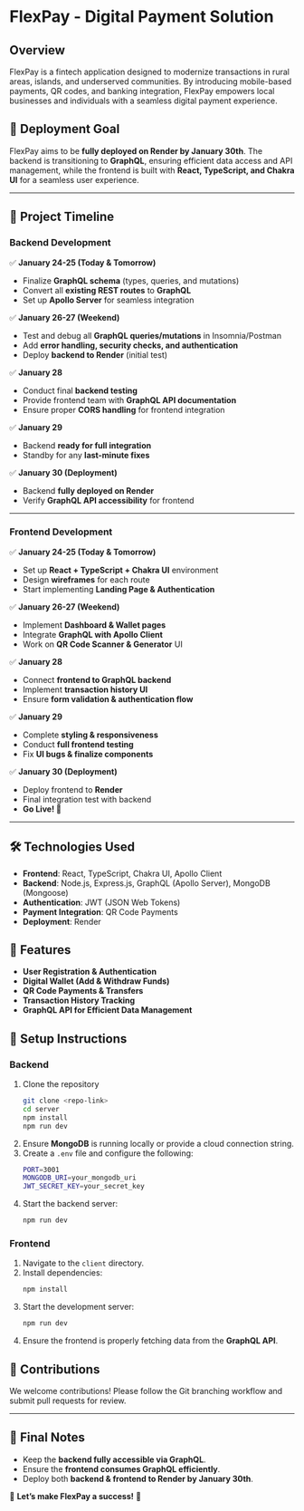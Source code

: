 # FlexPay - Digital Payment Solution

## Overview
FlexPay is a fintech application designed to modernize transactions in rural areas, islands, and underserved communities. By introducing mobile-based payments, QR codes, and banking integration, FlexPay empowers local businesses and individuals with a seamless digital payment experience.

## 🚀 Deployment Goal
FlexPay aims to be **fully deployed on Render by January 30th**. The backend is transitioning to **GraphQL**, ensuring efficient data access and API management, while the frontend is built with **React, TypeScript, and Chakra UI** for a seamless user experience.

---

## 📍 Project Timeline
### **Backend Development**
✅ **January 24-25 (Today & Tomorrow)**
- Finalize **GraphQL schema** (types, queries, and mutations)
- Convert all **existing REST routes** to **GraphQL**
- Set up **Apollo Server** for seamless integration

✅ **January 26-27 (Weekend)**
- Test and debug all **GraphQL queries/mutations** in Insomnia/Postman
- Add **error handling, security checks, and authentication**
- Deploy **backend to Render** (initial test)

✅ **January 28**
- Conduct final **backend testing**
- Provide frontend team with **GraphQL API documentation**
- Ensure proper **CORS handling** for frontend integration

✅ **January 29**
- Backend **ready for full integration**
- Standby for any **last-minute fixes**

✅ **January 30 (Deployment)**
- Backend **fully deployed on Render**
- Verify **GraphQL API accessibility** for frontend

---

### **Frontend Development**
✅ **January 24-25 (Today & Tomorrow)**
- Set up **React + TypeScript + Chakra UI** environment
- Design **wireframes** for each route
- Start implementing **Landing Page & Authentication**

✅ **January 26-27 (Weekend)**
- Implement **Dashboard & Wallet pages**
- Integrate **GraphQL with Apollo Client**
- Work on **QR Code Scanner & Generator** UI

✅ **January 28**
- Connect **frontend to GraphQL backend**
- Implement **transaction history UI**
- Ensure **form validation & authentication flow**

✅ **January 29**
- Complete **styling & responsiveness**
- Conduct **full frontend testing**
- Fix **UI bugs & finalize components**

✅ **January 30 (Deployment)**
- Deploy frontend to **Render**
- Final integration test with backend
- **Go Live! 🚀**

---

## 🛠️ Technologies Used
- **Frontend**: React, TypeScript, Chakra UI, Apollo Client
- **Backend**: Node.js, Express.js, GraphQL (Apollo Server), MongoDB (Mongoose)
- **Authentication**: JWT (JSON Web Tokens)
- **Payment Integration**: QR Code Payments
- **Deployment**: Render

## 📌 Features
- **User Registration & Authentication**
- **Digital Wallet (Add & Withdraw Funds)**
- **QR Code Payments & Transfers**
- **Transaction History Tracking**
- **GraphQL API for Efficient Data Management**

## 📄 Setup Instructions
### **Backend**
1. Clone the repository
   ```sh
   git clone <repo-link>
   cd server
   npm install
   npm run dev
   ```
2. Ensure **MongoDB** is running locally or provide a cloud connection string.
3. Create a `.env` file and configure the following:
   ```sh
   PORT=3001
   MONGODB_URI=your_mongodb_uri
   JWT_SECRET_KEY=your_secret_key
   ```
4. Start the backend server:
   ```sh
   npm run dev
   ```

### **Frontend**
1. Navigate to the `client` directory.
2. Install dependencies:
   ```sh
   npm install
   ```
3. Start the development server:
   ```sh
   npm run dev
   ```
4. Ensure the frontend is properly fetching data from the **GraphQL API**.

## 📢 Contributions
We welcome contributions! Please follow the Git branching workflow and submit pull requests for review.

---

## 📌 Final Notes
- Keep the **backend fully accessible via GraphQL**.
- Ensure the **frontend consumes GraphQL efficiently**.
- Deploy both **backend & frontend to Render by January 30th**.

🎉 **Let’s make FlexPay a success!** 🚀

